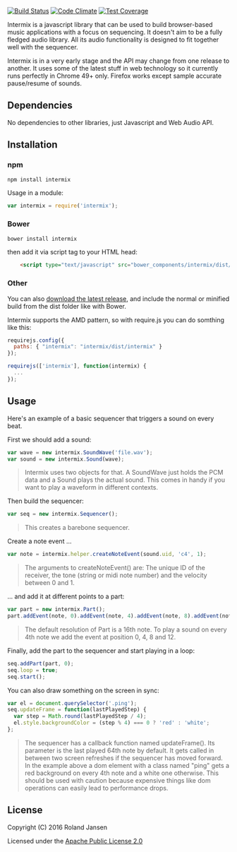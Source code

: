 [![Build Status](https://travis-ci.org/RolandJansen/intermix.js.svg?branch=master)](https://travis-ci.org/RolandJansen/intermix.js)
[![Code Climate](https://codeclimate.com/github/RolandJansen/intermix.js/badges/gpa.svg)](https://codeclimate.com/github/RolandJansen/intermix.js)
[![Test Coverage](https://codeclimate.com/github/RolandJansen/intermix.js/badges/coverage.svg)](https://codeclimate.com/github/RolandJansen/intermix.js/coverage)

Intermix is a javascript library that can be used to build browser-based music applications with a focus on sequencing. It doesn't aim to be a fully fledged audio library. All its audio functionality is designed to fit together well with the sequencer.

Intermix is in a very early stage and the API may change from one release to another. It uses some of the latest stuff in web technology so it currently runs perfectly in Chrome 49+ only. Firefox works except sample accurate pause/resume of sounds.

## Dependencies
No dependencies to other libraries, just Javascript and Web Audio API.

## Installation
### npm

```sh
npm install intermix
```

Usage in a module:

```javascript
var intermix = require('intermix');
```

### Bower

```sh
bower install intermix
```

then add it via script tag to your HTML head:

```html
    <script type="text/javascript" src="bower_components/intermix/dist/intermix.js"></script>
```

### Other
You can also [download the latest release](https://github.com/RolandJansen/intermix.js/releases), and include the normal
 or minified build from the dist folder like with Bower.

Intermix supports the AMD pattern, so with require.js you can do somthing like this:

```javascript
requirejs.config({
  paths: { "intermix": "intermix/dist/intermix" }
});

requirejs(['intermix'], function(intermix) {
  ...
});
```

## Usage

Here's an example of a basic sequencer that triggers a sound on every beat.

First we should add a sound:

```javascript
var wave = new intermix.SoundWave('file.wav');
var sound = new intermix.Sound(wave);
```

> Intermix uses two objects for that. A SoundWave just holds the PCM data and a Sound plays the actual sound. This comes in handy if you want to play a waveform in different contexts.

Then build the sequencer:

```javascript
var seq = new intermix.Sequencer();
```

>This creates a barebone sequencer.

Create a note event ...

```javascript
var note = intermix.helper.createNoteEvent(sound.uid, 'c4', 1);
```

> The arguments to createNoteEvent() are: The unique ID of the receiver,
the tone (string or midi note number) and the velocity between 0 and 1.

... and add it at different points to a part:

```javascript
var part = new intermix.Part();
part.addEvent(note, 0).addEvent(note, 4).addEvent(note, 8).addEvent(note, 12);
```

> The default resolution of Part is a 16th note. To play a sound on every
4th note we add the event at position 0, 4, 8 and 12.

Finally, add the part to the sequencer and start playing in a loop:

```javascript
seq.addPart(part, 0);
seq.loop = true;
seq.start();
```

You can also draw something on the screen in sync:

```javascript
var el = document.querySelector('.ping');
seq.updateFrame = function(lastPlayedStep) {
  var step = Math.round(lastPlayedStep / 4);
  el.style.backgroundColor = (step % 4) === 0 ? 'red' : 'white';
};
```

> The sequencer has a callback function named updateFrame(). Its parameter is the last played 64th note by default. It gets called in between two screen refreshes if the sequencer has moved forward. In the example above a dom element with a class named "ping" gets a red background on every 4th note and a white one otherwise. This should be used with caution because expensive things like dom operations can easily lead to performance drops.

## License
Copyright (C) 2016 Roland Jansen

Licensed under the [Apache Public License 2.0](http://www.apache.org/licenses/LICENSE-2.0)
